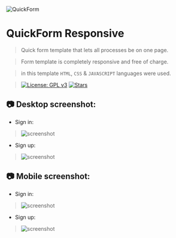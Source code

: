 ![QuickForm](https://i.hizliresim.com/kwql9W.jpg) 
# QuickForm Responsive

> Quick form template that lets all processes be on one page.

> Form template is completely responsive and free of charge. 

> in this template ```HTML```, ```CSS``` & ```JAVASCRIPT``` languages were used.

> [![License: GPL v3](https://img.shields.io/badge/License-GPLv3-purple.svg)](https://www.gnu.org/licenses/gpl-3.0) [![Stars](https://img.shields.io/github/stars/bedirhandogan/QuickForm)](https://github.com/bedirhandogan/QuickForm/stargazers)

## 📷 Desktop screenshot:

 - Sign in:
> ![screenshot](https://i.hizliresim.com/fSX736.jpg)

- Sign up:
> ![screenshot](https://i.hizliresim.com/Yqceet.jpg)


## 📷 Mobile screenshot:

 - Sign in:
> ![screenshot](https://i.hizliresim.com/hgYKdo.jpg)

 - Sign up:
> ![screenshot](https://i.hizliresim.com/rj48Lx.jpg)
